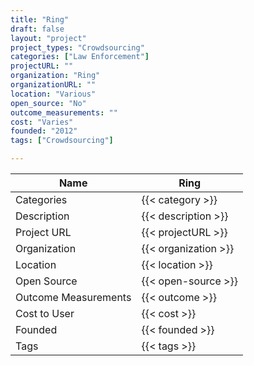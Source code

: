 ```yaml
---
title: "Ring"
draft: false
layout: "project"
project_types: "Crowdsourcing"
categories: ["Law Enforcement"]
projectURL: ""
organization: "Ring"
organizationURL: ""
location: "Various"
open_source: "No"
outcome_measurements: ""
cost: "Varies"
founded: "2012"
tags: ["Crowdsourcing"]

---
```



Name                    |  Ring    
------------------------|----
Categories              | {{< category >}} 
Description             | {{< description >}} 
Project URL             | {{< projectURL >}} 
Organization            | {{< organization >}} 
Location                | {{< location >}} 
Open Source             | {{< open-source >}} 
Outcome Measurements    | {{< outcome >}} 
Cost to User            | {{< cost >}} 
Founded                 | {{< founded >}} 
Tags                    | {{< tags >}} 

